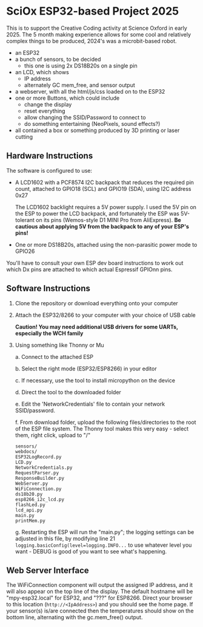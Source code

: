 # SciOx ESP32-based Project 2025 #

This is to support the Creative Coding activity at Science Oxford in early 2025.
The 5 month making experience allows for some cool and relatively complex things to be produced, 2024's was a microbit-based robot.

* an ESP32
* a bunch of sensors, to be decided 
	* this one is using 2x DS18B20s on a single pin
* an LCD, which shows
	* IP address
	* alternately GC mem_free, and sensor output
* a webserver, with all the html/js/css loaded on to the ESP32
* one or more Buttons, which could include
	* change the display
	* reset everything
	* allow changing the SSID/Password to connect to
	* do something entertaining (NeoPixels, sound effects?)
* all contained a box or something produced by 3D printing or laser cutting

## Hardware Instructions ##

The software is configured to use:

*	A LCD1602 with a PCF8574 I2C backpack that reduces the required pin count, attached to GPIO18 (SCL) and GPIO19 (SDA), using I2C address 0x27

  	The LCD1602 backlight requires a 5V power supply. I used the 5V pin on the ESP to power the LCD backpack, and fortunately the ESP was 5V-tolerant on its pins (Wemos-style D1 MINI Pro from AliExpress). **Be cautious about applying 5V from the backpack to any of your ESP's pins!**
	
*	One or more DS18B20s, attached using the non-parasitic power mode to GPIO26

You'll have to consult your own ESP dev board instructions to work out which Dx pins are attached to which actual Espressif GPIOnn pins.
## Software Instructions ##

1.	Clone the repository or download everything onto your computer
2.	Attach the ESP32/8266 to your computer with your choice of USB cable
   	
   	**Caution! You may need additional USB drivers for some UARTs, especially the WCH family**
  	
4.	Using something like Thonny or Mu

	 a.		Connect to the attached ESP

  	 b.		Select the right mode (ESP32/ESP8266) in your editor

   	 c.		If necessary, use the tool to install micropython on the device 

   	 d. 		Direct the tool to the downloaded folder
	 
	 e.		Edit the 'NetworkCredentials' file to contain your network SSID/password.

	 f.		From download folder, upload the following files/directories to the root of the ESP file system. The Thonny tool makes this very easy - select them, right click, upload to "/"
	

		sensors/
		webdocs/
		ESP32LogRecord.py
		LCD.py
		NetworkCredentials.py
		RequestParser.py
		ResponseBuilder.py
		WebServer.py
		WiFiConnection.py
		ds18b20.py
		esp8266_i2c_lcd.py
		flashLed.py
		lcd_api.py
		main.py
		printMem.py
	 
	 g.		Restarting the ESP will run the "main.py"; the logging settings can be adjusted in this file, by modifying line 21 `logging.basicConfig(level=logging.INFO...` to use whatever level you want - DEBUG is good of you want to see what's happening.
	 
## Web Server Interface ##

The WiFiConnection component will output the assigned IP address, and it will also appear on the top line of the display. The default hostname will be "mpy-esp32.local" for ESP32, and "???" for ESP8266. Direct your browser to this location (`http://<IpAddress>`) and you should see the home page. If your sensor(s) is/are connected then the temperatures should show on the bottom line, alternating with the gc.mem_free() output. 
